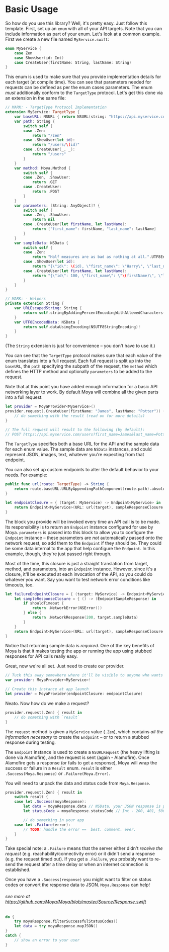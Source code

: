 Basic Usage
===========

So how do you use this library? Well, it's pretty easy. Just follow this
template. First, set up an `enum` with all of your API targets. Note that you
can include information as part of your enum. Let's look at a common example. First we create a new file named `MyService.swift`:

```swift
enum MyService {
    case Zen
    case ShowUser(id: Int)
    case CreateUser(firstName: String, lastName: String)
}
```

This enum is used to make sure that you provide implementation details for each
target (at compile time). You can see that parameters needed for requests can be defined as per the enum cases parameters. The enum *must* additionally conform to the `TargetType` protocol. Let's get this done via an extension in the same file:

```swift
// MARK: - TargetType Protocol Implementation
extension MyService: TargetType {
    var baseURL: NSURL { return NSURL(string: "https://api.myservice.com")! }
    var path: String {
        switch self {
        case .Zen:
            return "/zen"
        case .ShowUser(let id):
            return "/users/\(id)"
        case .CreateUser(_, _):
            return "/users"
        }
    }
    var method: Moya.Method {
        switch self {
        case .Zen, .ShowUser:
            return .GET
        case .CreateUser:
            return .POST
        }
    }
    var parameters: [String: AnyObject]? {
        switch self {
        case .Zen, .ShowUser:
            return nil
        case .CreateUser(let firstName, let lastName):
            return ["first_name": firstName, "last_name": lastName]
        }
    }
    var sampleData: NSData {
        switch self {
        case .Zen:
            return "Half measures are as bad as nothing at all.".UTF8EncodedData
        case .ShowUser(let id):
            return "{\"id\": \(id), \"first_name\": \"Harry\", \"last_name\": \"Potter\"}".UTF8EncodedData
        case .CreateUser(let firstName, let lastName):
            return "{\"id\": 100, \"first_name\": \"\(firstName)\", \"last_name\": \"\(lastName)\"}".UTF8EncodedData
        }
    }
}

// MARK: - Helpers
private extension String {
    var URLEscapedString: String {
        return self.stringByAddingPercentEncodingWithAllowedCharacters(NSCharacterSet.URLHostAllowedCharacterSet())!
    }
    var UTF8EncodedData: NSData {
        return self.dataUsingEncoding(NSUTF8StringEncoding)!
    }
}
```

(The `String` extension is just for convenience – you don't have to use it.)

You can see that the `TargetType` protocol makes sure that each value of the enum translates into a full request. Each full request is split up into the `baseURL`, the `path` specifying the subpath of the request, the `method` which defines the HTTP method and optionally `parameters` to be added to the request.

Note that at this point you have added enough information for a basic API networking layer to work. By default Moya will combine all the given parts into a full request:

```swift
let provider = MoyaProvider<MyService>()
provider.request(.CreateUser(firstName: "James", lastName: "Potter")) { result in
    // do something with the result (read on for more details)
}

// The full request will result to the following (by default):
// POST https://api.myservice.com/users?first_name=James&last_name=Potter
```

The `TargetType` specifies both a base URL for the API and the sample data for
each enum value. The sample data are `NSData` instances, and could represent
JSON, images, text, whatever you're expecting from that endpoint.

You can also set up custom endpoints to alter the default behavior to your needs. For example:

```swift
public func url(route: TargetType) -> String {
    return route.baseURL.URLByAppendingPathComponent(route.path).absoluteString
}

let endpointClosure = { (target: MyService) -> Endpoint<MyService> in
    return Endpoint<MyService>(URL: url(target), sampleResponseClosure: {.NetworkResponse(200, target.sampleData)}, method: target.method, parameters: target.parameters)
}
```

The block you provide will be invoked every time an API call is to be made. Its
responsibility is to return an `Endpoint` instance configured for use by Moya.
`parameters` is passed into this block to allow you to configure the `Endpoint`
instance – these parameters are *not* automatically passed onto the network
request, so add them to the `Endpoint` if they should be. They could be some
data internal to the app that help configure the `Endpoint`. In this example,
though, they're just passed right through.

Most of the time, this closure is just a straight translation from target,
method, and parameters, into an `Endpoint` instance. However, since it's a
closure, it'll be executed at each invocation of the API, so you could do
whatever you want. Say you want to test network error conditions like timeouts, too.

```swift
let failureEndpointClosure = { (target: MyService) -> Endpoint<MyService> in
    let sampleResponseClosure = { () -> (EndpointSampleResponse) in
        if shouldTimeout {
            return .NetworkError(NSError())
        } else {
            return .NetworkResponse(200, target.sampleData)
        }
    }
    return Endpoint<MyService>(URL: url(target), sampleResponseClosure: sampleResponseClosure, method: target.method, parameters: target.parameters)
}
```

Notice that returning sample data is *required*. One of the key benefits of Moya
is that it makes testing the app or running the app using stubbed responses for
API calls really easy.

Great, now we're all set. Just need to create our provider.

```swift
// Tuck this away somewhere where it'll be visible to anyone who wants to use it
var provider: MoyaProvider<MyService>!

// Create this instance at app launch
let provider = MoyaProvider(endpointClosure: endpointClosure)
```

Neato. Now how do we make a request?

```swift
provider.request(.Zen) { result in
    // do something with `result`
}
```

The `request` method is given a `MyService` value (`.Zen`), which contains *all the
information necessary* to create the `Endpoint` – or to return a stubbed
response during testing.

The `Endpoint` instance is used to create a `NSURLRequest` (the heavy lifting is
done via Alamofire), and the request is sent (again - Alamofire).  Once
Alamofire gets a response (or fails to get a response), Moya will wrap the
success or failure in a `Result` enum.  `result` is either
`.Success(Moya.Response)` or `.Failure(Moya.Error)`.

You will need to unpack the data and status code from `Moya.Response`.

```swift
provider.request(.Zen) { result in
    switch result {
    case let .Success(moyaResponse):
        let data = moyaResponse.data // NSData, your JSON response is probably in here!
        let statusCode = moyaResponse.statusCode // Int - 200, 401, 500, etc

        // do something in your app
    case let .Failure(error):
        // TODO: handle the error ==  best. comment. ever.
    }
}
```

Take special note: a `.Failure` means that the server either didn't *receive the
request* (e.g. reachability/connectivity error) or it didn't send a response
(e.g. the request timed out).  If you get a `.Failure`, you probably want to
re-send the request after a time delay or when an internet connection is
established.

Once you have a `.Success(response)` you might want to filter on status codes or
convert the response data to JSON. `Moya.Response` can help!

###### see more at <https://github.com/Moya/Moya/blob/master/Source/Response.swift>

```swift
do {
    try moyaResponse.filterSuccessfulStatusCodes()
    let data = try moyaResponse.mapJSON()
}
catch {
    // show an error to your user
}
```

